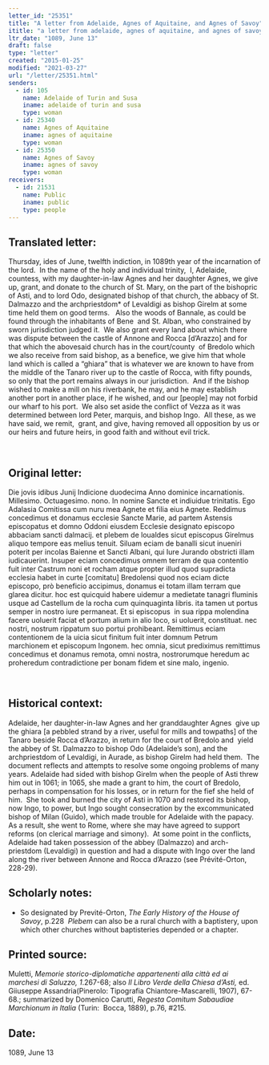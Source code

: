```yaml
---
letter_id: "25351"
title: "A letter from Adelaide, Agnes of Aquitaine, and Agnes of Savoy"
ititle: "a letter from adelaide, agnes of aquitaine, and agnes of savoy"
ltr_date: "1089, June 13"
draft: false
type: "letter"
created: "2015-01-25"
modified: "2021-03-27"
url: "/letter/25351.html"
senders:
  - id: 105
    name: Adelaide of Turin and Susa
    iname: adelaide of turin and susa
    type: woman
  - id: 25340
    name: Agnes of Aquitaine
    iname: agnes of aquitaine
    type: woman
  - id: 25350
    name: Agnes of Savoy
    iname: agnes of savoy
    type: woman
receivers:
  - id: 21531
    name: Public
    iname: public
    type: people
---
```

<h2> Translated letter:</h2><p>Thursday, ides of June, twelfth indiction, in 1089th year of the incarnation of the lord.&nbsp; In the name of the holy and individual trinity,&nbsp; I, Adelaide, countess, with my daughter-in-law Agnes and her daughter Agnes, we give up, grant, and donate to the church of St. Mary, on the part of the bishopric of Asti, and to lord Odo, designated bishop of that church, the abbacy of St. Dalmazzo and the archpriestdom* of Levaldigi as bishop Girelm at some time held them on good terms.&nbsp;&nbsp; Also the woods of Bannale, as could be found through the inhabitants of Bene &nbsp;and St. Alban, who constrained by sworn jurisdiction judged it.&nbsp; We also grant every land about which there was dispute between the castle of Annone and Rocca [d’Arazzo] and for that which the abovesaid church has in the court/county &nbsp;of Bredolo which we also receive from said bishop, as a benefice, we give him that whole land which is called a “ghiara” that is whatever we are known to have from the middle of the Tanaro river up to the castle of Rocca, with fifty pounds, so only that the port remains always in our jurisdiction.&nbsp; And if the bishop wished to make a mill on his riverbank, he may, and he may establish another port in another place, if he wished, and our [people] may not forbid our wharf to his port.&nbsp; We also set aside the conflict of Vezza as it was determined between lord Peter, marquis, and bishop Ingo.&nbsp; All these, as we have said, we remit,&nbsp; grant, and give, having removed all opposition by us or our heirs and future heirs, in good faith and without evil trick.</p><p>&nbsp;</p><h2 class="mt-4"> Original letter:</h2><p>Die jovis idibus Junij Indicione duodecima Anno dominice incarnationis. Millesimo. Octuagesimo. nono. In nomine Sancte et indiuidue trinitatis. Ego Adalasia Comitissa cum nuru mea Agnete et filia eius Agnete. Reddimus concedimus et donamus ecclesie Sancte Marie, ad partem Astensis episcopatus et domno Oddoni eiusdem Ecclesie designato episcopo abbaciam sancti dalmacij. et plebem de loualdes sicut episcopus Girelmus aliquo tempore eas melius tenuit. Siluam eciam de banalli sicut inueniri poterit per incolas Baienne et Sancti Albani, qui Iure Jurando obstricti illam iudicauerint. Insuper eciam concedimus omnem terram de qua contentio fuit inter Castrum noni et rocham atque propter illud quod supradicta ecclesia habet in curte [comitatu] Bredolensi quod nos eciam dicte episcopo, prò beneficio accipimus, donamus ei totam illam terram que glarea dicitur. hoc est quicquid habere uidemur a medietate tanagri fluminis usque ad Castellum de la rocha cum quinquaginta libris. ita tamen ut portus semper in nostro iure permaneat. Et si episcopus&nbsp; in sua rippa molendina facere uoluerit faciat et portum alium in alio loco, si uoluerit, constituat. nec nostri, nostrum rippatum suo portui prohibeant. Remittimus eciam contentionem de la uicia sicut finitum fuit inter domnum Petrum marchionem et episcopum Ingonem. hec omnia, sicut prediximus remittimus concedimus et donamus remota, omni nostra, nostrorumque heredum ac proheredum contradictione per bonam fidem et sine malo, ingenio.</p><p>&nbsp;</p><h2 class="mt-4"> Historical context:</h2><p>Adelaide, her daughter-in-law Agnes and her granddaughter Agnes&nbsp; give up the ghiara [a pebbled strand by a river, useful for mills and towpaths] of the Tanaro beside Rocca d’Arazzo, in return for the court of Bredolo and &nbsp;yield the abbey of St. Dalmazzo to bishop Odo (Adelaide’s son), and the archpriestdom of Levaldigi, in Aurade, as bishop Girelm had held them. &nbsp;<span>The document reflects and attempts to resolve some ongoing problems of many years. Adelaide had sided with bishop Girelm when the people of Asti threw him out in 1061; in 1065, she made a grant to him, the court of Bredolo, perhaps in compensation for his losses, or in return for the fief she held of him. &nbsp;She took and burned the city of Asti in 1070 and restored its bishop, now Ingo, to power, but Ingo sought consecration by the excommunicated bishop of Milan (Guido), which made trouble for Adelaide with the papacy. As a result, she went to Rome, where she may have agreed to support reforms (on clerical marriage and simony). &nbsp;At some point in the conflicts, Adelaide had taken possession of the abbey (Dalmazzo) and arch-priestdom (Levaldigi) in question and had a dispute with Ingo over the land along the river between Annone and Rocca d’Arazzo (see Prévité-Orton, 228-29).</span></p><h2 class="mt-4"> Scholarly notes:</h2><ul><li>So designated by Previté-Orton, <i>The Early History of the House of Savoy</i>, p.228 &nbsp;<i>Plebem</i> can also be a rural church with a baptistery, upon which other churches without baptisteries depended or a chapter.</li></ul><h2 class="mt-4"> Printed source:</h2><p>Muletti,&nbsp;<i>Memorie storico-diplomatiche appartenenti alla città ed ai marchesi di Saluzzo, 1</i>.267-68; also&nbsp;<i>Il Libro Verde della Chiesa d’Asti,&nbsp;</i>ed. Giiuseppe Assandria(Pinerolo: Tipografia Chiantore-Mascarelli, 1907), 67-68.; summarized by Domenico Carutti, <i>Regesta Comitum Sabaudiae Marchionum in Italia</i> (Turin:&nbsp; Bocca, 1889), p.76, #215.&nbsp;</p><h2 class="mt-4"> Date:</h2>1089, June 13
